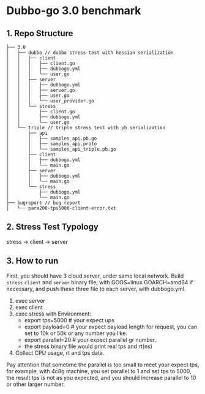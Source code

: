 # Dubbo-go 3.0 benchmark

## 1. Repo Structure

```text
├── 3.0
│   ├── dubbo // dubbo stress test with hessian serialization
│   │   ├── client
│   │   │   ├── client.go
│   │   │   ├── dubbogo.yml
│   │   │   └── user.go
│   │   ├── server
│   │   │   ├── dubbogo.yml
│   │   │   ├── server.go
│   │   │   ├── user.go
│   │   │   └── user_provider.go
│   │   └── stress
│   │       ├── client.go
│   │       ├── dubbogo.yml
│   │       └── user.go
│   └── triple // triple stress test with pb serialization
│       ├── api
│       │   ├── samples_api.pb.go
│       │   ├── samples_api.proto
│       │   └── samples_api_triple.pb.go
│       ├── client
│       │   ├── dubbogo.yml
│       │   └── main.go
│       ├── server
│       │   ├── dubbogo.yml
│       │   └── main.go
│       └── stress
│           ├── dubbogo.yml
│           └── main.go
├── bugreport // bug report
│   └── para200-tps5000-client-error.txt 
```

## 2. Stress Test Typology

stress -> client -> server

## 3. How to run

First, you should have 3 cloud server, under same local network. Build `stress` `client` and `server` binary file, with GOOS=linux GOARCH=amd64 if necessary, and push these three file to each server, with dubbogo.yml.

1. exec server
2. exec client
3. exec stress with Environment:
   - export tps=5000 # your expect ups
   - export payload=0 # your expect payload length for request, you can set to 10k or 50k or any number you like.
   - export parallel=20 # your expect parallel gr number.
   - the stress binary file would print real tps and rt(ns)
4. Collect CPU usage, rt and tps data.  

Pay attention that sometime the parallel is too small to meet your expect tps, for example, with 4c8g machine, you set parallel to 1 and set tps to 5000, the result tps is not as you expected, and you should increase parallel to 10 or other larger number.

